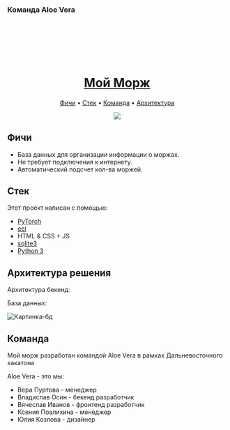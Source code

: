 <h3>Команда Aloe Vera</h3>
<h1 align="center">
  <br>
  <br>
  <br>
  <a href="#">Мой Морж</a>
  <br>
</h1>

<h4 align="center"></h4>

<p align="center">
  <a href="#фичи">Фичи</a> •
  <a href="#стек">Стек</a> •
  <a href="#команда">Команда</a> •
  <a href="#архитектура решения">Архитектура</a>
</p>

<p align="center">
<img src="https://user-images.githubusercontent.com/78318991/170849394-ddeaf8f7-739f-4e29-88f3-23ed9dd7a3ae.png">
</p>

## Фичи

- База данных для организации информации о моржах.
- Не требует подключения к интернету.
- Автоматический подсчет кол-ва моржей.


## Стек

Этот проект написан с помощью:

- [PyTorch](https://pytorch.org/)
- [eel](https://pypi.org/project/Eel/)
- HTML & CSS + JS
- [sqlite3](https://www.sqlite.org/index.html)
- [Python 3](https://www.python.org/)



## Архитектура решения

Архитектура бекенд:

<!-- <p align="center">
  <img src="https://user-images.githubusercontent.com/53406289/164958075-1692be7d-3a48-415c-876c-0cf53aadd7f3.png">
</p> -->

База данных:

![Картинка-бд](https://user-images.githubusercontent.com/78318991/170849341-05115aae-8b20-460b-bb39-b174d36004b0.png)


## Команда 

Мой морж разработан командой Aloe Vera в рамках Дальневосточного хакатона 

Aloe Vera - это мы:
- Вера Пуртова - менеджер
- Владислав Осин - бекенд разработчик 
- Вячеслав Иванов - фронтенд разработчик
- Ксения Поалихина - менеджер
- Юлия Козлова - дизайнер


